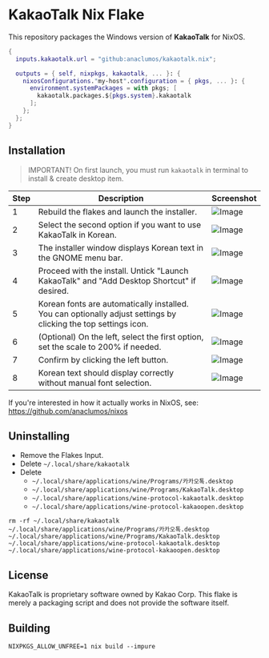 

# KakaoTalk Nix Flake

This repository packages the Windows version of **KakaoTalk** for NixOS.

```nix
{
  inputs.kakaotalk.url = "github:anaclumos/kakaotalk.nix";

  outputs = { self, nixpkgs, kakaotalk, ... }: {
    nixosConfigurations."my-host".configuration = { pkgs, ... }: {
      environment.systemPackages = with pkgs; [
        kakaotalk.packages.${pkgs.system}.kakaotalk
      ];
    };
  };
}
```


## Installation

> IMPORTANT! On first launch, you must run `kakaotalk` in terminal to install & create desktop item.

| Step | Description | Screenshot |
|------|-------------|------------|
| 1 | Rebuild the flakes and launch the installer. | ![Image](https://github.com/user-attachments/assets/74e76194-5f1e-4a00-93d6-dce340587f25) |
| 2 | Select the second option if you want to use KakaoTalk in Korean. | ![Image](https://github.com/user-attachments/assets/c5057455-619f-4c23-8414-7871513b1781) |
| 3 | The installer window displays Korean text in the GNOME menu bar. | ![Image](https://github.com/user-attachments/assets/367dc85f-b849-4983-81b6-4b9e90c37456) |
| 4 | Proceed with the install. Untick "Launch KakaoTalk" and "Add Desktop Shortcut" if desired. | ![Image](https://github.com/user-attachments/assets/f780d8f6-35ba-4e67-b0e0-809a8b0ccf41) |
| 5 | Korean fonts are automatically installed. You can optionally adjust settings by clicking the top settings icon. | ![Image](https://github.com/user-attachments/assets/c7556716-36b9-4c05-8549-f2ce3036a3bb) |
| 6 | (Optional) On the left, select the first option, set the scale to 200% if needed. | ![Image](https://github.com/user-attachments/assets/ae1edd23-bcaf-4307-962a-2ee0a951bc7d) |
| 7 | Confirm by clicking the left button. | ![Image](https://github.com/user-attachments/assets/45594ecc-3c06-461b-9ccc-1c4025825c20) |
| 8 | Korean text should display correctly without manual font selection. | ![Image](https://github.com/user-attachments/assets/247eb319-dfbd-40e8-8448-88501ea04d5f) |

If you're interested in how it actually works in NixOS, see: https://github.com/anaclumos/nixos

## Uninstalling

- Remove the Flakes Input.
- Delete `~/.local/share/kakaotalk`
- Delete
  - `~/.local/share/applications/wine/Programs/카카오톡.desktop`
  - `~/.local/share/applications/wine/Programs/KakaoTalk.desktop`
  - `~/.local/share/applications/wine-protocol-kakaotalk.desktop`
  - `~/.local/share/applications/wine-protocol-kakaoopen.desktop`


```
rm -rf ~/.local/share/kakaotalk ~/.local/share/applications/wine/Programs/카카오톡.desktop ~/.local/share/applications/wine/Programs/KakaoTalk.desktop ~/.local/share/applications/wine-protocol-kakaotalk.desktop ~/.local/share/applications/wine-protocol-kakaoopen.desktop
```

## License

KakaoTalk is proprietary software owned by Kakao Corp. This flake is merely a packaging script and does not provide the software itself.

## Building

```
NIXPKGS_ALLOW_UNFREE=1 nix build --impure
```
